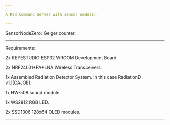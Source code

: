 ```yaml
---

A Rad Command Server with sensor node(s).

---
```


SensorNodeZero: Geiger counter. 

---

Requirements:

2x KEYESTUDIO ESP32 WROOM Development Board

2x NRF24L01+PA+LNA Wireless Transceivers.

1x Assembled Radiation Detector System. In this case RadiationD-v1.1(CAJOE).

1x HW-508 sound module.

1x WS2812 RGB LED.

2x SSD1306 128x64 OLED modules.

---
